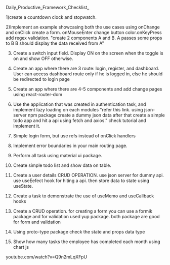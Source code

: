 Daily_Productive_Framework_Checklist_

1)create a countdown clock and stopwatch.

2)Implement an example showcasing both the use cases
using onChange and onClick create a form. onMouseEnter change button color.onKeyPress add regex validation.
"create 2 components A and B.
A passes some props to B
B should display the data received from A"

3) Create a switch input field. Display ON on the screen when the toggle is on and show OFF otherwise.

4) Create an app where there are 3 route: login, register, and dashboard. User can access dashboard route only if he is logged in, else he should be redirected to login page

5) Create an app where there are 4-5 components and add change pages using react-router-dom

6) Use the application that was created in authentication task, and implement lazy loading on each modules
"refer this link. using
json-server npm package
create a dummy json data
after that create a simple todo app
and hit a api using fetch and axios."
check tutorial and implement it.

7) Simple login form, but use refs instead of onClick handlers

8) Implement error boundaries in your main routing page.

9) Perform all task using material ui package. 

10) Create simple todo list and show data on table.

11) Create a user details CRUD OPERATION. use json server for dummy api. use useEefect hook for hiting a api. then store data to state using useState.

12) Create a task to demonstrate the use of useMemo and useCallback hooks

13) Create a CRUD operation. for creating a form you can use a formik package and for validation used yup package. both package are good for form and validation

14) Using proto-type package check the state and props data type

15) Show how many tasks the employee has completed each month using chart js


youtube.com/watch?v=Q9n2mLqXFpU
